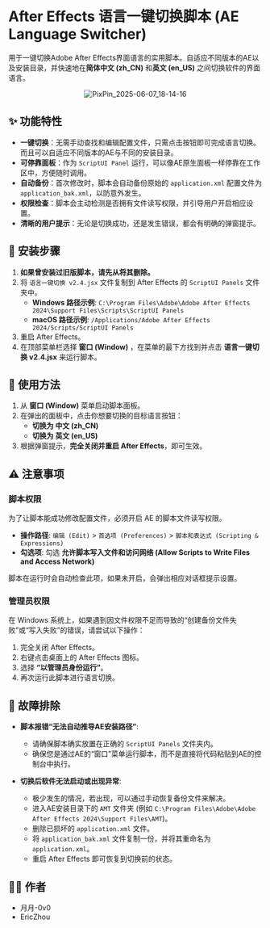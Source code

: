 # After Effects 语言一键切换脚本 (AE Language Switcher)

用于一键切换Adobe After Effects界面语言的实用脚本。自适应不同版本的AE以及安装目录，并快速地在**简体中文 (zh_CN)** 和**英文 (en_US)** 之间切换软件的界面语言。

<p align="center">
  <img src="https://github.com/user-attachments/assets/ded3ceaa-6898-45c2-9083-f9636c40506a" alt="PixPin_2025-06-07_18-14-16">
</p>

## ✨ 功能特性

- **一键切换**：无需手动查找和编辑配置文件，只需点击按钮即可完成语言切换。而且可以自适应不同版本的AE与不同的安装目录。
- **可停靠面板**：作为 `ScriptUI Panel` 运行，可以像AE原生面板一样停靠在工作区中，方便随时调用。
- **自动备份**：首次修改时，脚本会自动备份原始的 `application.xml` 配置文件为 `application_bak.xml`，以防意外发生。
- **权限检查**：脚本会主动检测是否拥有文件读写权限，并引导用户开启相应设置。
- **清晰的用户提示**：无论是切换成功，还是发生错误，都会有明确的弹窗提示。

## 🚀 安装步骤

1.  **如果曾安装过旧版脚本，请先从将其删除。**
2.  将 `语言一键切换 v2.4.jsx` 文件复制到 After Effects 的 `ScriptUI Panels` 文件夹中。
    * **Windows 路径示例**:
        `C:\Program Files\Adobe\Adobe After Effects 2024\Support Files\Scripts\ScriptUI Panels`
    * **macOS 路径示例**:
        `/Applications/Adobe After Effects 2024/Scripts/ScriptUI Panels`
3.  重启 After Effects。
4.  在顶部菜单栏选择 **窗口 (Window)** ，在菜单的最下方找到并点击 **语言一键切换 v2.4.jsx** 来运行脚本。

## 📖 使用方法

1.  从 **窗口 (Window)** 菜单启动脚本面板。
2.  在弹出的面板中，点击你想要切换的目标语言按钮：
    * **切换为 中文 (zh_CN)**
    * **切换为 英文 (en_US)**
3.  根据弹窗提示，**完全关闭并重启 After Effects**，即可生效。

## ⚠️ 注意事项

### 脚本权限

为了让脚本能成功修改配置文件，必须开启 AE 的脚本文件读写权限。

- **操作路径**: `编辑 (Edit)` > `首选项 (Preferences)` > `脚本和表达式 (Scripting & Expressions)`
- **勾选项**: 勾选 **允许脚本写入文件和访问网络 (Allow Scripts to Write Files and Access Network)**

脚本在运行时会自动检查此项，如果未开启，会弹出相应对话框提示设置。

### 管理员权限

在 Windows 系统上，如果遇到因文件权限不足而导致的“创建备份文件失败”或“写入失败”的错误，请尝试以下操作：
1.  完全关闭 After Effects。
2.  右键点击桌面上的 After Effects 图标。
3.  选择 **“以管理员身份运行”**。
4.  再次运行此脚本进行语言切换。

## 🔧 故障排除

- **脚本报错“无法自动推导AE安装路径”**:
    - 请确保脚本确实放置在正确的 `ScriptUI Panels` 文件夹内。
    - 确保您是通过AE的“窗口”菜单运行脚本，而不是直接将代码粘贴到AE的控制台中执行。

- **切换后软件无法启动或出现异常**:
    - 极少发生的情况，若出现，可以通过手动恢复备份文件来解决。
    - 进入AE安装目录下的 `AMT` 文件夹 (例如 `C:\Program Files\Adobe\Adobe After Effects 2024\Support Files\AMT`)。
    - 删除已损坏的 `application.xml` 文件。
    - 将 `application_bak.xml` 文件复制一份，并将其重命名为 `application.xml`。
    - 重启 After Effects 即可恢复到切换前的状态。

## 👨‍💻 作者

-   月月-0v0
-   EricZhou
